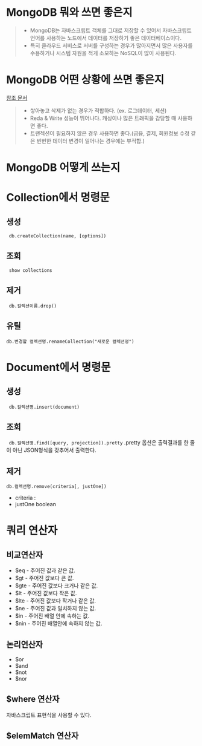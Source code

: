 # MongoDB 뭐와 쓰면 좋은지
>*  MongoDB는 자바스크립트 객체를 그대로 저장할 수 있어서 자바스크립트 언어를 사용하는 노드에서 데이터를 저장하기 좋은 데이터베이스이다.
> * 특히 클라우드 서비스로 서버를 구성하는 경우가 많아지면서 많은 사용자를 수용하거나 시스템 자원을 적게 소모하는 NoSQL이 많이 사용된다.

# MongoDB 어떤 상황에 쓰면 좋은지
[참조 문서](https://sjh836.tistory.com/98)
> * 쌓아놓고 삭제가 없는 경우가 적합하다. (ex. 로그데이터, 세션)
> * Reda & Write 성능이 뛰어나다. 캐싱이나 많은 트래픽을 감당할 때 사용하면 좋다.
> * 트랜젝션이 필요하지 않은 경우 사용하면 좋다.(금융, 결제, 회원정보 수정 같은 빈번한 데이터 변경이 일어나는 경우에는 부적합.)

# MongoDB 어떻게 쓰는지

# Collection에서 명령문
## 생성
``` db.createCollection(name, [options])```

## 조회
``` show collections```

## 제거
``` db.컬렉션이름.drop()```

## 유틸
```db.변경할 컬렉션명.renameCollection("새로운 컬렉션명")```

# Document에서 명령문

## 생성
``` db.컬렉션명.insert(document)```

## 조회
``` db.컬렉션명.find([query, projection]).pretty```
.pretty 옵션은 출력결과를 한 줄이 아닌 JSON형식을 갖추어서 출력한다.

## 제거
```db.컬렉션명.remove(criteria[, justOne])```
* criteria : 
* justOne boolean



# 쿼리 연산자
## 비교연산자
* $eq  - 주어진 값과 같은 값.
* $gt - 주어진 값보다 큰 값.
* $gte - 주어진 값보다 크거나 같은 값.
* $lt - 주어진 값보다 작은 값.
* $lte - 주어진 값보다 작거나 같은 값.
* $ne - 주어진 값과 일치하지 않는 값.
* $in  - 주어진 배열 안에 속하는 값.
* $nin - 주어진 배열안에 속하지 않는 값.
## 논리연산자
* $or
* $and
* $not
* $nor

## $where 연산자
자바스크립트 표현식을 사용할 수 있다.

## $elemMatch 연산자

